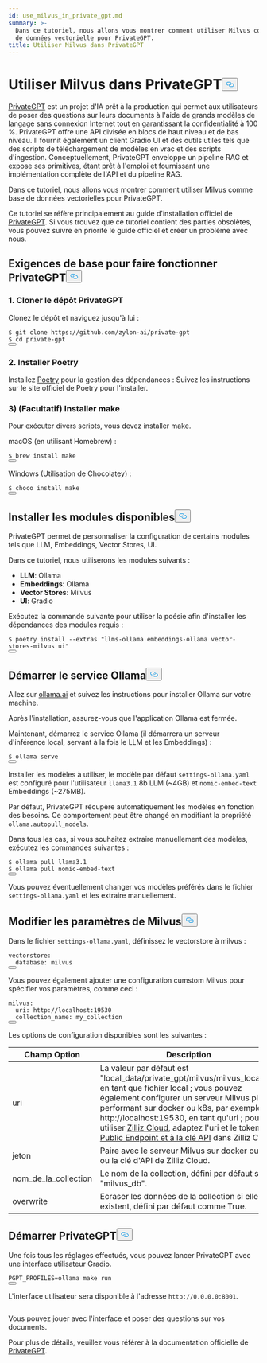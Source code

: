 ```yaml
---
id: use_milvus_in_private_gpt.md
summary: >-
  Dans ce tutoriel, nous allons vous montrer comment utiliser Milvus comme base
  de données vectorielle pour PrivateGPT.
title: Utiliser Milvus dans PrivateGPT
---
```

<h1 id="Use-Milvus-in-PrivateGPT" class="common-anchor-header">Utiliser Milvus dans PrivateGPT<button data-href="#Use-Milvus-in-PrivateGPT" class="anchor-icon" translate="no">
      <svg translate="no"
        aria-hidden="true"
        focusable="false"
        height="20"
        version="1.1"
        viewBox="0 0 16 16"
        width="16"
      >
        <path
          fill="#0092E4"
          fill-rule="evenodd"
          d="M4 9h1v1H4c-1.5 0-3-1.69-3-3.5S2.55 3 4 3h4c1.45 0 3 1.69 3 3.5 0 1.41-.91 2.72-2 3.25V8.59c.58-.45 1-1.27 1-2.09C10 5.22 8.98 4 8 4H4c-.98 0-2 1.22-2 2.5S3 9 4 9zm9-3h-1v1h1c1 0 2 1.22 2 2.5S13.98 12 13 12H9c-.98 0-2-1.22-2-2.5 0-.83.42-1.64 1-2.09V6.25c-1.09.53-2 1.84-2 3.25C6 11.31 7.55 13 9 13h4c1.45 0 3-1.69 3-3.5S14.5 6 13 6z"
        ></path>
      </svg>
    </button></h1><p><a href="https://privategpt.dev/">PrivateGPT</a> est un projet d'IA prêt à la production qui permet aux utilisateurs de poser des questions sur leurs documents à l'aide de grands modèles de langage sans connexion Internet tout en garantissant la confidentialité à 100 %. PrivateGPT offre une API divisée en blocs de haut niveau et de bas niveau. Il fournit également un client Gradio UI et des outils utiles tels que des scripts de téléchargement de modèles en vrac et des scripts d'ingestion. Conceptuellement, PrivateGPT enveloppe un pipeline RAG et expose ses primitives, étant prêt à l'emploi et fournissant une implémentation complète de l'API et du pipeline RAG.</p>
<p>Dans ce tutoriel, nous allons vous montrer comment utiliser Milvus comme base de données vectorielles pour PrivateGPT.</p>
<div class="alert note">
<p>Ce tutoriel se réfère principalement au guide d'installation officiel de <a href="https://docs.privategpt.dev/installation/getting-started/installation">PrivateGPT</a>. Si vous trouvez que ce tutoriel contient des parties obsolètes, vous pouvez suivre en priorité le guide officiel et créer un problème avec nous.</p>
</div>
<h2 id="Base-requirements-to-run-PrivateGPT" class="common-anchor-header">Exigences de base pour faire fonctionner PrivateGPT<button data-href="#Base-requirements-to-run-PrivateGPT" class="anchor-icon" translate="no">
      <svg translate="no"
        aria-hidden="true"
        focusable="false"
        height="20"
        version="1.1"
        viewBox="0 0 16 16"
        width="16"
      >
        <path
          fill="#0092E4"
          fill-rule="evenodd"
          d="M4 9h1v1H4c-1.5 0-3-1.69-3-3.5S2.55 3 4 3h4c1.45 0 3 1.69 3 3.5 0 1.41-.91 2.72-2 3.25V8.59c.58-.45 1-1.27 1-2.09C10 5.22 8.98 4 8 4H4c-.98 0-2 1.22-2 2.5S3 9 4 9zm9-3h-1v1h1c1 0 2 1.22 2 2.5S13.98 12 13 12H9c-.98 0-2-1.22-2-2.5 0-.83.42-1.64 1-2.09V6.25c-1.09.53-2 1.84-2 3.25C6 11.31 7.55 13 9 13h4c1.45 0 3-1.69 3-3.5S14.5 6 13 6z"
        ></path>
      </svg>
    </button></h2><h3 id="1-Clone-the-PrivateGPT-Repository" class="common-anchor-header">1. Cloner le dépôt PrivateGPT</h3><p>Clonez le dépôt et naviguez jusqu'à lui :</p>
<pre><code translate="no" class="language-shell">$ git <span class="hljs-built_in">clone</span> https://github.com/zylon-ai/private-gpt
$ <span class="hljs-built_in">cd</span> private-gpt
<button class="copy-code-btn"></button></code></pre>
<h3 id="2-Install-Poetry" class="common-anchor-header">2. Installer Poetry</h3><p>Installez <a href="https://python-poetry.org/docs/#installing-with-the-official-installer">Poetry</a> pour la gestion des dépendances : Suivez les instructions sur le site officiel de Poetry pour l'installer.</p>
<h3 id="3-Optional-Install-make" class="common-anchor-header">3) (Facultatif) Installer make</h3><p>Pour exécuter divers scripts, vous devez installer make.</p>
<p>macOS (en utilisant Homebrew) :</p>
<pre><code translate="no" class="language-shell">$ brew install <span class="hljs-built_in">make</span>
<button class="copy-code-btn"></button></code></pre>
<p>Windows (Utilisation de Chocolatey) :</p>
<pre><code translate="no" class="language-shell">$ choco install <span class="hljs-built_in">make</span>
<button class="copy-code-btn"></button></code></pre>
<h2 id="Install-Available-Modules" class="common-anchor-header">Installer les modules disponibles<button data-href="#Install-Available-Modules" class="anchor-icon" translate="no">
      <svg translate="no"
        aria-hidden="true"
        focusable="false"
        height="20"
        version="1.1"
        viewBox="0 0 16 16"
        width="16"
      >
        <path
          fill="#0092E4"
          fill-rule="evenodd"
          d="M4 9h1v1H4c-1.5 0-3-1.69-3-3.5S2.55 3 4 3h4c1.45 0 3 1.69 3 3.5 0 1.41-.91 2.72-2 3.25V8.59c.58-.45 1-1.27 1-2.09C10 5.22 8.98 4 8 4H4c-.98 0-2 1.22-2 2.5S3 9 4 9zm9-3h-1v1h1c1 0 2 1.22 2 2.5S13.98 12 13 12H9c-.98 0-2-1.22-2-2.5 0-.83.42-1.64 1-2.09V6.25c-1.09.53-2 1.84-2 3.25C6 11.31 7.55 13 9 13h4c1.45 0 3-1.69 3-3.5S14.5 6 13 6z"
        ></path>
      </svg>
    </button></h2><p>PrivateGPT permet de personnaliser la configuration de certains modules tels que LLM, Embeddings, Vector Stores, UI.</p>
<p>Dans ce tutoriel, nous utiliserons les modules suivants :</p>
<ul>
<li><strong>LLM</strong>: Ollama</li>
<li><strong>Embeddings</strong>: Ollama</li>
<li><strong>Vector Stores</strong>: Milvus</li>
<li><strong>UI</strong>: Gradio</li>
</ul>
<p>Exécutez la commande suivante pour utiliser la poésie afin d'installer les dépendances des modules requis :</p>
<pre><code translate="no" class="language-shell">$ poetry install --extras <span class="hljs-string">&quot;llms-ollama embeddings-ollama vector-stores-milvus ui&quot;</span>
<button class="copy-code-btn"></button></code></pre>
<h2 id="Start-Ollama-service" class="common-anchor-header">Démarrer le service Ollama<button data-href="#Start-Ollama-service" class="anchor-icon" translate="no">
      <svg translate="no"
        aria-hidden="true"
        focusable="false"
        height="20"
        version="1.1"
        viewBox="0 0 16 16"
        width="16"
      >
        <path
          fill="#0092E4"
          fill-rule="evenodd"
          d="M4 9h1v1H4c-1.5 0-3-1.69-3-3.5S2.55 3 4 3h4c1.45 0 3 1.69 3 3.5 0 1.41-.91 2.72-2 3.25V8.59c.58-.45 1-1.27 1-2.09C10 5.22 8.98 4 8 4H4c-.98 0-2 1.22-2 2.5S3 9 4 9zm9-3h-1v1h1c1 0 2 1.22 2 2.5S13.98 12 13 12H9c-.98 0-2-1.22-2-2.5 0-.83.42-1.64 1-2.09V6.25c-1.09.53-2 1.84-2 3.25C6 11.31 7.55 13 9 13h4c1.45 0 3-1.69 3-3.5S14.5 6 13 6z"
        ></path>
      </svg>
    </button></h2><p>Allez sur <a href="https://ollama.com/">ollama.ai</a> et suivez les instructions pour installer Ollama sur votre machine.</p>
<p>Après l'installation, assurez-vous que l'application Ollama est fermée.</p>
<p>Maintenant, démarrez le service Ollama (il démarrera un serveur d'inférence local, servant à la fois le LLM et les Embeddings) :</p>
<pre><code translate="no" class="language-shell">$ ollama serve
<button class="copy-code-btn"></button></code></pre>
<p>Installer les modèles à utiliser, le modèle par défaut <code translate="no">settings-ollama.yaml</code> est configuré pour l'utilisateur <code translate="no">llama3.1</code> 8b LLM (~4GB) et <code translate="no">nomic-embed-text</code> Embeddings (~275MB).</p>
<p>Par défaut, PrivateGPT récupère automatiquement les modèles en fonction des besoins. Ce comportement peut être changé en modifiant la propriété <code translate="no">ollama.autopull_models</code>.</p>
<p>Dans tous les cas, si vous souhaitez extraire manuellement des modèles, exécutez les commandes suivantes :</p>
<pre><code translate="no" class="language-shell">$ ollama pull llama3.1
$ ollama pull nomic-embed-text
<button class="copy-code-btn"></button></code></pre>
<p>Vous pouvez éventuellement changer vos modèles préférés dans le fichier <code translate="no">settings-ollama.yaml</code> et les extraire manuellement.</p>
<h2 id="Change-Milvus-Settings" class="common-anchor-header">Modifier les paramètres de Milvus<button data-href="#Change-Milvus-Settings" class="anchor-icon" translate="no">
      <svg translate="no"
        aria-hidden="true"
        focusable="false"
        height="20"
        version="1.1"
        viewBox="0 0 16 16"
        width="16"
      >
        <path
          fill="#0092E4"
          fill-rule="evenodd"
          d="M4 9h1v1H4c-1.5 0-3-1.69-3-3.5S2.55 3 4 3h4c1.45 0 3 1.69 3 3.5 0 1.41-.91 2.72-2 3.25V8.59c.58-.45 1-1.27 1-2.09C10 5.22 8.98 4 8 4H4c-.98 0-2 1.22-2 2.5S3 9 4 9zm9-3h-1v1h1c1 0 2 1.22 2 2.5S13.98 12 13 12H9c-.98 0-2-1.22-2-2.5 0-.83.42-1.64 1-2.09V6.25c-1.09.53-2 1.84-2 3.25C6 11.31 7.55 13 9 13h4c1.45 0 3-1.69 3-3.5S14.5 6 13 6z"
        ></path>
      </svg>
    </button></h2><p>Dans le fichier <code translate="no">settings-ollama.yaml</code>, définissez le vectorstore à milvus :</p>
<pre><code translate="no" class="language-yaml">vectorstore:
  database: milvus
<button class="copy-code-btn"></button></code></pre>
<p>Vous pouvez également ajouter une configuration cumstom Milvus pour spécifier vos paramètres, comme ceci :</p>
<pre><code translate="no" class="language-yaml"><span class="hljs-attr">milvus</span>:
  <span class="hljs-attr">uri</span>: <span class="hljs-attr">http</span>:<span class="hljs-comment">//localhost:19530</span>
  <span class="hljs-attr">collection_name</span>: my_collection
<button class="copy-code-btn"></button></code></pre>
<p>Les options de configuration disponibles sont les suivantes :</p>
<table>
<thead>
<tr><th>Champ Option</th><th>Description</th></tr>
</thead>
<tbody>
<tr><td>uri</td><td>La valeur par défaut est "local_data/private_gpt/milvus/milvus_local.db" en tant que fichier local ; vous pouvez également configurer un serveur Milvus plus performant sur docker ou k8s, par exemple http://localhost:19530, en tant qu'uri ; pour utiliser <a href="https://zilliz.com/cloud">Zilliz Cloud</a>, adaptez l'uri et le token au <a href="https://docs.zilliz.com/docs/on-zilliz-cloud-console#cluster-details">Public Endpoint et à la clé API</a> dans Zilliz Cloud.</td></tr>
<tr><td>jeton</td><td>Paire avec le serveur Milvus sur docker ou k8s ou la clé d'API de Zilliz Cloud.</td></tr>
<tr><td>nom_de_la_collection</td><td>Le nom de la collection, défini par défaut sur "milvus_db".</td></tr>
<tr><td>overwrite</td><td>Ecraser les données de la collection si elles existent, défini par défaut comme True.</td></tr>
</tbody>
</table>
<h2 id="Start-PrivateGPT" class="common-anchor-header">Démarrer PrivateGPT<button data-href="#Start-PrivateGPT" class="anchor-icon" translate="no">
      <svg translate="no"
        aria-hidden="true"
        focusable="false"
        height="20"
        version="1.1"
        viewBox="0 0 16 16"
        width="16"
      >
        <path
          fill="#0092E4"
          fill-rule="evenodd"
          d="M4 9h1v1H4c-1.5 0-3-1.69-3-3.5S2.55 3 4 3h4c1.45 0 3 1.69 3 3.5 0 1.41-.91 2.72-2 3.25V8.59c.58-.45 1-1.27 1-2.09C10 5.22 8.98 4 8 4H4c-.98 0-2 1.22-2 2.5S3 9 4 9zm9-3h-1v1h1c1 0 2 1.22 2 2.5S13.98 12 13 12H9c-.98 0-2-1.22-2-2.5 0-.83.42-1.64 1-2.09V6.25c-1.09.53-2 1.84-2 3.25C6 11.31 7.55 13 9 13h4c1.45 0 3-1.69 3-3.5S14.5 6 13 6z"
        ></path>
      </svg>
    </button></h2><p>Une fois tous les réglages effectués, vous pouvez lancer PrivateGPT avec une interface utilisateur Gradio.</p>
<pre><code translate="no" class="language-shell">PGPT_PROFILES=ollama <span class="hljs-built_in">make</span> run
<button class="copy-code-btn"></button></code></pre>
<p>L'interface utilisateur sera disponible à l'adresse <code translate="no">http://0.0.0.0:8001</code>.</p>
<p>
  <span class="img-wrapper">
    <img translate="no" src="/docs/v2.4.x/assets/private_gpt_ui.png" alt="" class="doc-image" id="" />
    <span></span>
  </span>
</p>
<p>Vous pouvez jouer avec l'interface et poser des questions sur vos documents.</p>
<p>Pour plus de détails, veuillez vous référer à la documentation officielle de <a href="https://docs.privategpt.dev/">PrivateGPT</a>.</p>
